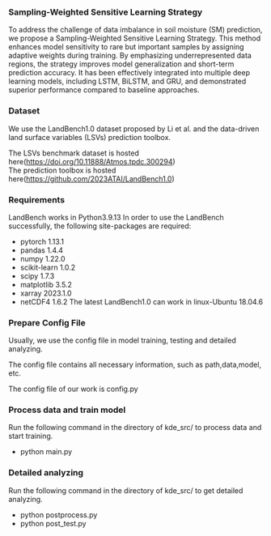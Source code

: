 ### Sampling-Weighted Sensitive Learning Strategy
To address the challenge of data imbalance in soil moisture (SM) prediction, we propose a Sampling-Weighted Sensitive Learning Strategy. This method enhances model sensitivity to rare but important samples by assigning adaptive weights during training. By emphasizing underrepresented data regions, the strategy improves model generalization and short-term prediction accuracy. It has been effectively integrated into multiple deep learning models, including LSTM, BiLSTM, and GRU, and demonstrated superior performance compared to baseline approaches.

### Dataset
We use the LandBench1.0 dataset proposed by Li et al. and the data-driven land surface variables (LSVs) prediction toolbox.<br>

The LSVs benchmark dataset is hosted here(https://doi.org/10.11888/Atmos.tpdc.300294)<br>
The prediction toolbox is hosted here(https://github.com/2023ATAI/LandBench1.0)<br>

### Requirements
LandBench works in Python3.9.13
In order to use the LandBench successfully, the following site-packages are required:

- pytorch 1.13.1
- pandas 1.4.4
- numpy 1.22.0
- scikit-learn 1.0.2
- scipy 1.7.3
- matplotlib 3.5.2
- xarray 2023.1.0
- netCDF4 1.6.2
The latest LandBench1.0 can work in linux-Ubuntu 18.04.6

### Prepare Config File
Usually, we use the config file in model training, testing and detailed analyzing.

The config file contains all necessary information, such as path,data,model, etc.

The config file of our work is config.py

### Process data and train model
Run the following command in the directory of kde_src/ to process data and start training.
- python main.py 

### Detailed analyzing
Run the following command in the directory of kde_src/ to get detailed analyzing. 
- python postprocess.py
- python post_test.py 
